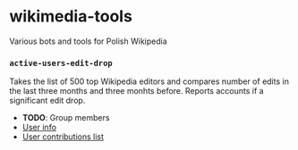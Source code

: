 # wikimedia-tools
Various bots and tools for Polish Wikipedia


### `active-users-edit-drop`

Takes the list of 500 top Wikipedia editors and compares number of edits in the last three months and three monhts before. Reports accounts if a significant edit drop.

* **TODO**: Group members
* [User info](https://pl.wikipedia.org/w/api.php?action=query&list=users&ususers=McBre&usprop=groups%7Ceditcount)
* [User contributions list](https://pl.wikipedia.org/w/api.php?action=query&list=usercontribs&ucuser=McBre)
